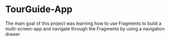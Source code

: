 # TourGuide-App
The main goal of this project was learning how to use Fragments to build a multi-screen-app and navigate through the Fragments by using a navigation drawer
